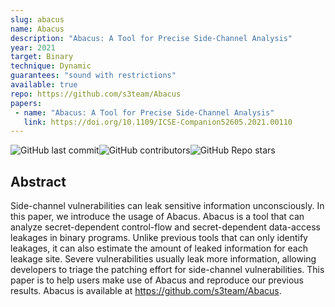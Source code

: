 ```yaml
---
slug: abacus
name: Abacus
description: "Abacus: A Tool for Precise Side-Channel Analysis"
year: 2021
target: Binary
technique: Dynamic
guarantees: "sound with restrictions"
available: true
repo: https://github.com/s3team/Abacus
papers:
 - name: "Abacus: A Tool for Precise Side-Channel Analysis"
   link: https://doi.org/10.1109/ICSE-Companion52605.2021.00110
---
```


![GitHub last commit](https://img.shields.io/github/last-commit/s3team/Abacus)![GitHub contributors](https://img.shields.io/github/contributors/s3team/Abacus)![GitHub Repo stars](https://img.shields.io/github/stars/s3team/Abacus)

## Abstract

Side-channel vulnerabilities can leak sensitive information unconsciously.
In this paper, we introduce the usage of Abacus. Abacus is a tool that
can analyze secret-dependent control-flow and secret-dependent data-access
leakages in binary programs. Unlike previous tools that can only identify
leakages, it can also estimate the amount of leaked information for each
leakage site. Severe vulnerabilities usually leak more information, allowing
developers to triage the patching effort for side-channel vulnerabilities.
This paper is to help users make use of Abacus and reproduce our previous results.
Abacus is available at <https://github.com/s3team/Abacus>.
